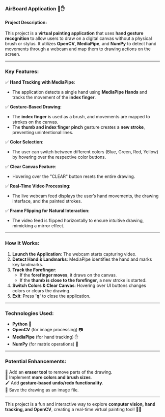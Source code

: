### **AirBoard Application** 🎨✋

#### **Project Description:**
This project is a **virtual painting application** that uses **hand gesture recognition** to allow users to draw on a digital canvas without a physical brush or stylus. It utilizes **OpenCV**, **MediaPipe**, and **NumPy** to detect hand movements through a webcam and map them to drawing actions on the screen.

---

### **Key Features:**
✅ **Hand Tracking with MediaPipe**:  
- The application detects a single hand using **MediaPipe Hands** and tracks the movement of the **index finger**.

✅ **Gesture-Based Drawing**:  
- The **index finger** is used as a brush, and movements are mapped to strokes on the canvas.  
- The **thumb and index finger pinch** gesture creates a **new stroke**, preventing unintentional lines.

✅ **Color Selection**:  
- The user can switch between different colors (Blue, Green, Red, Yellow) by hovering over the respective color buttons.

✅ **Clear Canvas Feature**:  
- Hovering over the "CLEAR" button resets the entire drawing.

✅ **Real-Time Video Processing**:  
- The live webcam feed displays the user’s hand movements, the drawing interface, and the painted strokes.

✅ **Frame Flipping for Natural Interaction**:  
- The video feed is flipped horizontally to ensure intuitive drawing, mimicking a mirror effect.

---

### **How It Works:**
1. **Launch the Application**: The webcam starts capturing video.
2. **Detect Hand & Landmarks**: MediaPipe identifies the hand and marks key landmarks.
3. **Track the Forefinger**:  
   - If the **forefinger moves**, it draws on the canvas.  
   - If the **thumb is close to the forefinger**, a new stroke is started.
4. **Switch Colors & Clear Canvas**: Hovering over UI buttons changes colors or clears the drawing.
5. **Exit**: Press **'q'** to close the application.

---

### **Technologies Used:**
- **Python** 🐍  
- **OpenCV** (for image processing) 📷  
- **MediaPipe** (for hand tracking) ✋  
- **NumPy** (for matrix operations) 🔢  

---

### **Potential Enhancements:**
🚀 Add an **eraser tool** to remove parts of the drawing.  
🎨 Implement **more colors and brush sizes**.  
🖌️ Add **gesture-based undo/redo functionality**.  
📂 Save the drawing as an image file.  

---

This project is a fun and interactive way to explore **computer vision, hand tracking, and OpenCV**, creating a real-time virtual painting tool! 🎨✨
